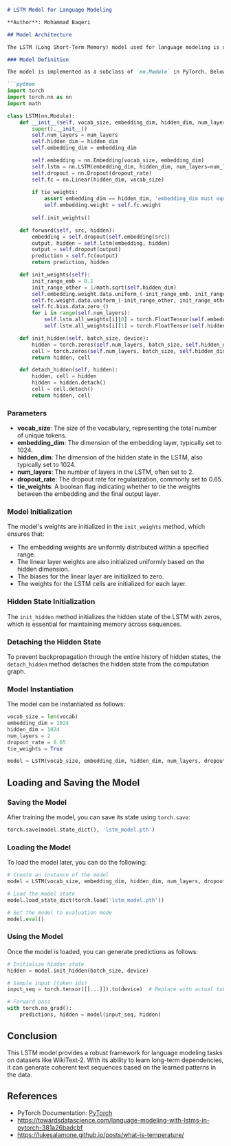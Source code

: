 ```markdown
# LSTM Model for Language Modeling

**Author**: Mohammad Baqeri

## Model Architecture

The LSTM (Long Short-Term Memory) model used for language modeling is defined as follows:

### Model Definition

The model is implemented as a subclass of `nn.Module` in PyTorch. Below is the code for the LSTM model:

```python
import torch
import torch.nn as nn
import math

class LSTM(nn.Module):
    def __init__(self, vocab_size, embedding_dim, hidden_dim, num_layers, dropout_rate, tie_weights):
        super().__init__()
        self.num_layers = num_layers
        self.hidden_dim = hidden_dim
        self.embedding_dim = embedding_dim

        self.embedding = nn.Embedding(vocab_size, embedding_dim)
        self.lstm = nn.LSTM(embedding_dim, hidden_dim, num_layers=num_layers, dropout=dropout_rate, batch_first=True)
        self.dropout = nn.Dropout(dropout_rate)
        self.fc = nn.Linear(hidden_dim, vocab_size)
        
        if tie_weights:
            assert embedding_dim == hidden_dim, 'embedding_dim must equal hidden_dim'
            self.embedding.weight = self.fc.weight
            
        self.init_weights()

    def forward(self, src, hidden):
        embedding = self.dropout(self.embedding(src))
        output, hidden = self.lstm(embedding, hidden)          
        output = self.dropout(output) 
        prediction = self.fc(output)
        return prediction, hidden

    def init_weights(self):
        init_range_emb = 0.1
        init_range_other = 1/math.sqrt(self.hidden_dim)
        self.embedding.weight.data.uniform_(-init_range_emb, init_range_emb)
        self.fc.weight.data.uniform_(-init_range_other, init_range_other)
        self.fc.bias.data.zero_()
        for i in range(self.num_layers):
            self.lstm.all_weights[i][0] = torch.FloatTensor(self.embedding_dim, self.hidden_dim).uniform_(-init_range_other, init_range_other) 
            self.lstm.all_weights[i][1] = torch.FloatTensor(self.hidden_dim, self.hidden_dim).uniform_(-init_range_other, init_range_other) 

    def init_hidden(self, batch_size, device):
        hidden = torch.zeros(self.num_layers, batch_size, self.hidden_dim).to(device)
        cell = torch.zeros(self.num_layers, batch_size, self.hidden_dim).to(device)
        return hidden, cell

    def detach_hidden(self, hidden):
        hidden, cell = hidden
        hidden = hidden.detach()
        cell = cell.detach()
        return hidden, cell
```

### Parameters

- **vocab_size**: The size of the vocabulary, representing the total number of unique tokens.
- **embedding_dim**: The dimension of the embedding layer, typically set to 1024.
- **hidden_dim**: The dimension of the hidden state in the LSTM, also typically set to 1024.
- **num_layers**: The number of layers in the LSTM, often set to 2.
- **dropout_rate**: The dropout rate for regularization, commonly set to 0.65.
- **tie_weights**: A boolean flag indicating whether to tie the weights between the embedding and the final output layer.

### Model Initialization

The model's weights are initialized in the `init_weights` method, which ensures that:

- The embedding weights are uniformly distributed within a specified range.
- The linear layer weights are also initialized uniformly based on the hidden dimension.
- The biases for the linear layer are initialized to zero.
- The weights for the LSTM cells are initialized for each layer.

### Hidden State Initialization

The `init_hidden` method initializes the hidden state of the LSTM with zeros, which is essential for maintaining memory across sequences.

### Detaching the Hidden State

To prevent backpropagation through the entire history of hidden states, the `detach_hidden` method detaches the hidden state from the computation graph.

### Model Instantiation

The model can be instantiated as follows:

```python
vocab_size = len(vocab)
embedding_dim = 1024            
hidden_dim = 1024                
num_layers = 2                   
dropout_rate = 0.65             
tie_weights = True                  

model = LSTM(vocab_size, embedding_dim, hidden_dim, num_layers, dropout_rate, tie_weights).to(device)
```

## Loading and Saving the Model

### Saving the Model

After training the model, you can save its state using `torch.save`:

```python
torch.save(model.state_dict(), 'lstm_model.pth')
```

### Loading the Model

To load the model later, you can do the following:

```python
# Create an instance of the model
model = LSTM(vocab_size, embedding_dim, hidden_dim, num_layers, dropout_rate, tie_weights).to(device)

# Load the model state
model.load_state_dict(torch.load('lstm_model.pth'))

# Set the model to evaluation mode
model.eval()
```

### Using the Model

Once the model is loaded, you can generate predictions as follows:

```python
# Initialize hidden state
hidden = model.init_hidden(batch_size, device)

# Sample input (token ids)
input_seq = torch.tensor([[...]]).to(device)  # Replace with actual token IDs

# Forward pass
with torch.no_grad():
    predictions, hidden = model(input_seq, hidden)
```

## Conclusion

This LSTM model provides a robust framework for language modeling tasks on datasets like WikiText-2. With its ability to learn long-term dependencies, it can generate coherent text sequences based on the learned patterns in the data.

## References

- PyTorch Documentation: [PyTorch](https://pytorch.org/docs/stable/index.html)
- https://towardsdatascience.com/language-modeling-with-lstms-in-pytorch-381a26badcbf
- https://lukesalamone.github.io/posts/what-is-temperature/
```
